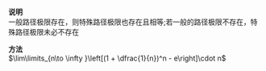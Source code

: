 **说明**  
一般路径极限存在，则特殊路径极限也存在且相等;若一般的路径极限不存在，特殊路径极限未必不存在  
  
**方法**  
$\lim\limits_{n\to \infty }\left[(1 + \dfrac{1}{n})^n - e\right]\cdot n$  
